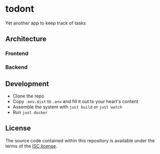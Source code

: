 # todont

Yet another app to keep track of tasks

## Architecture
### Frontend

### Backend

## Development
- Clone the repo
- Copy `.env.dist` to `.env` and fill it out to your heart's content
- Assemble the system with `just build` or `just watch`
- Run `just docker`

## License
The source code contained within this repository is available under the terms of the [ISC license](https://opensource.org/license/isc-license-txt/).
